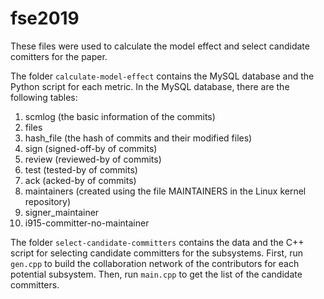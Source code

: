 # fse2019
These files were used to calculate the model effect and select candidate comitters for the paper.

The folder `calculate-model-effect` contains the MySQL database and the Python script for each metric.
In the MySQL database, there are the following tables:
1. scmlog (the basic information of the commits)
2. files
3. hash_file (the hash of commits and their modified files)
4. sign (signed-off-by of commits)
5. review (reviewed-by of commits)
6. test (tested-by of commits)
7. ack (acked-by of commits)
8. maintainers (created using the file MAINTAINERS in the Linux kernel repository)
9. signer_maintainer
10. i915-committer-no-maintainer

The folder `select-candidate-committers` contains the data and the C++ script for selecting candidate committers for the subsystems.
First, run `gen.cpp` to build the collaboration network of the contributors for each potential subsystem.
Then, run `main.cpp` to get the list of the candidate committers.

